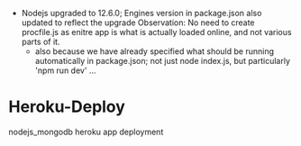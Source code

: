 * Nodejs upgraded to 12.6.0; Engines version in package.json also updated to reflect the upgrade
Observation: No need to create procfile.js as enitre app is what is actually loaded online, and not various parts of it.
  - also because we have already specified what should be running automatically in package.json; not just node index.js, but particularly 
 'npm run dev' ...
# Heroku-Deploy
nodejs_mongodb heroku app deployment
